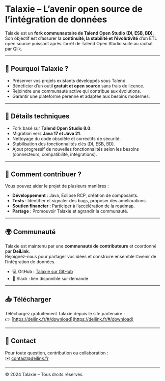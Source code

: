 # Talaxie – L’avenir open source de l’intégration de données

Talaxie est un **fork communautaire de Talend Open Studio (DI, ESB, BD)**.  
Son objectif est d’assurer la **continuité, la stabilité et l’évolutivité** d’un ETL open source puissant après l’arrêt de Talend Open Studio suite au rachat par Qlik.

---

## 🚀 Pourquoi Talaxie ?

- Préserver vos projets existants développés sous Talend.  
- Bénéficier d’un outil **gratuit et open source** sans frais de licence.  
- Rejoindre une communauté active qui contribue aux évolutions.  
- Garantir une plateforme pérenne et adaptée aux besoins modernes.

---

## 🔧 Détails techniques

- Fork basé sur **Talend Open Studio 8.0**.  
- Migration vers **Java 17 et Java 21**.  
- Nettoyage du code obsolète et correctifs de sécurité.  
- Stabilisation des fonctionnalités clés (DI, ESB, BD).  
- Ajout progressif de nouvelles fonctionnalités selon les besoins (connecteurs, compatibilité, intégrations).

---

## 🤝 Comment contribuer ?

Vous pouvez aider le projet de plusieurs manières :  
- **Développement** : Java, Eclipse RCP, création de composants.  
- **Tests** : Identifier et signaler des bugs, proposer des améliorations.  
- **Soutien financier** : Participer à l’accélération de la roadmap.  
- **Partage** : Promouvoir Talaxie et agrandir la communauté.

---

## 🌍 Communauté

Talaxie est maintenu par une **communauté de contributeurs** et coordonné par **DeiLink**.  
Rejoignez-nous pour partager vos idées et construire ensemble l’avenir de l’intégration de données.

- 💻 GitHub : [Talaxie sur GitHub](https://github.com/Talaxie)  
- 💬 Slack : lien disponible sur demande  

---

## 📥 Télécharger

Téléchargez gratuitement Talaxie depuis le site partenaire :  
👉 [https://deilink.fr/#/download](https://deilink.fr/#/download)

---

## 📢 Contact

Pour toute question, contribution ou collaboration :  
✉️ contact@deilink.fr

---

© 2024 Talaxie – Tous droits réservés.

